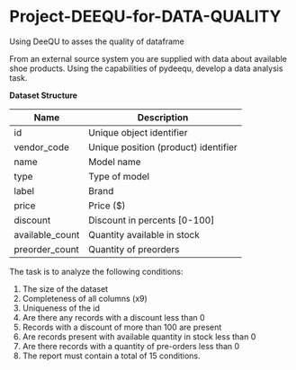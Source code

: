 # Project-DEEQU-for-DATA-QUALITY
Using DeeQU to asses the quality of dataframe

From an external source system you are supplied with data about available shoe products. Using the capabilities of pydeequ, develop a data analysis task.

**Dataset Structure**

| Name |	Description |
| -- | -- |
| id |	Unique object identifier |
| vendor_code |	Unique position (product) identifier |
| name |	Model name |
| type |	Type of model |
| label |	Brand |
| price |	Price ($) |
| discount |	Discount in percents [0-100] |
| available_count |	Quantity available in stock |
| preorder_count |	Quantity of preorders |

The task is to analyze the following conditions:

1. The size of the dataset
2. Completeness of all columns (x9)
3. Uniqueness of the id
4. Are there any records with a discount less than 0
5. Records with a discount of more than 100 are present
6. Are records present with available quantity in stock less than 0
7. Are there records with a quantity of pre-orders less than 0
8. The report must contain a total of 15 conditions.
